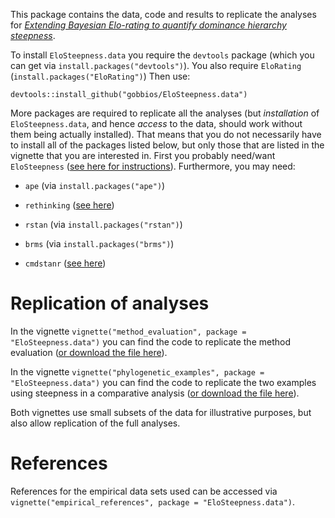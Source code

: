 This package contains the data, code and results to replicate the analyses for [*Extending Bayesian Elo-rating to quantify dominance hierarchy steepness*](https://doi.org/10.1101/2022.01.28.478016).

To install `EloSteepness.data` you require the `devtools` package (which you can get via `install.packages("devtools")`). 
You also require `EloRating` (`install.packages("EloRating")`)
Then use:

```
devtools::install_github("gobbios/EloSteepness.data")
```

More packages are required to replicate all the analyses (but *installation* of `EloSteepness.data`, and hence *access* to the data, should work without them being actually installed).
That means that you do not necessarily have to install all of the packages listed below, but only those that are listed in the vignette that you are interested in.
First you probably need/want `EloSteepness` ([see here for instructions](https://github.com/gobbios/EloSteepness)).
Furthermore, you may need:
  
  - `ape` (via `install.packages("ape")`)
  
  - `rethinking` ([see here](https://github.com/rmcelreath/rethinking))
  
  - `rstan` (via `install.packages("rstan")`)

  - `brms` (via `install.packages("brms")`)
  
  - `cmdstanr` ([see here](https://mc-stan.org/cmdstanr/articles/cmdstanr.html))


# Replication of analyses

In the vignette `vignette("method_evaluation", package = "EloSteepness.data")` you can find the code to replicate the method evaluation ([or download the file here](https://github.com/gobbios/EloSteepness.data/blob/main/vignettes/pdf_files/method_evaluation.pdf)).

In the vignette `vignette("phylogenetic_examples", package = "EloSteepness.data")` you can find the code to replicate the two examples using steepness in a comparative analysis ([or download the file here](https://github.com/gobbios/EloSteepness.data/blob/main/vignettes/pdf_files/phylogenetic_examples.pdf)).

Both vignettes use small subsets of the data for illustrative purposes, but also allow replication of the full analyses.

# References

References for the empirical data sets used can be accessed via `vignette("empirical_references", package = "EloSteepness.data")`.
